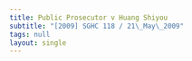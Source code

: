 ```yaml
---
title: Public Prosecutor v Huang Shiyou
subtitle: "[2009] SGHC 118 / 21\_May\_2009"
tags: null
layout: single
---
```


